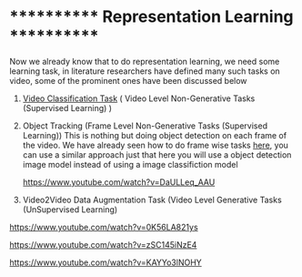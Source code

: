 # **********  Representation Learning  **********

Now we already know that to do representation learning, we need some learning task, in literature researchers have defined many such tasks on video, some of the prominent ones have been discussed below 

1. [Video Classification Task](https://khetansarvesh.medium.com/video-classification-fc07152ad770) ( Video Level Non-Generative Tasks (Supervised Learning) )

2. Object Tracking (Frame Level Non-Generative Tasks (Supervised Learning)) 
   This is nothing but doing object detection on each frame of the video. We have already seen how to do frame wise tasks [here](https://khetansarvesh.medium.com/video-classification-fc07152ad770#3dd0), you can use a similar approach just that here you will use a object detection image model instead of using a image classifiction model 


   https://www.youtube.com/watch?v=DaULLeq_AAU

3. Video2Video Data Augmentation Task (Video Level Generative Tasks (UnSupervised Learning)
   
https://www.youtube.com/watch?v=0K56LA821ys

https://www.youtube.com/watch?v=zSC145iNzE4

https://www.youtube.com/watch?v=KAYYo3lNOHY
